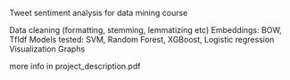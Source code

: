 Tweet sentiment analysis for data mining course

Data cleaning (formatting, stemming, lemmatizing etc)
Embeddings: BOW, TfIdf
Models tested: SVM, Random Forest, XGBoost, Logistic regression
Visualization Graphs

more info in project_description.pdf